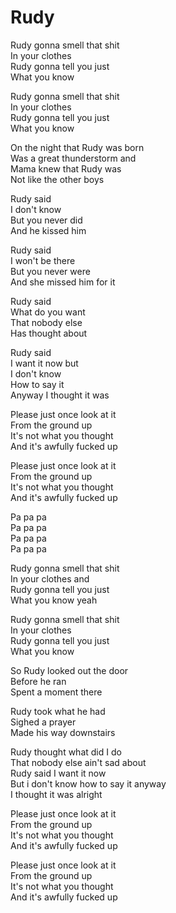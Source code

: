 # Rudy  

Rudy gonna smell that shit  
In your clothes  
Rudy gonna tell you just  
What you know  

Rudy gonna smell that shit  
In your clothes  
Rudy gonna tell you just  
What you know  

On the night that Rudy was born  
Was a great thunderstorm and  
Mama knew that Rudy was  
Not like the other boys  

Rudy said  
I don't know  
But you never did  
And he kissed him  

Rudy said  
I won't be there  
But you never were  
And she missed him for it  

Rudy said  
What do you want  
That nobody else  
Has thought about  

Rudy said  
I want it now but  
I don't know  
How to say it  
Anyway I thought it was  

Please just once look at it  
From the ground up  
It's not what you thought  
And it's awfully fucked up  

Please just once look at it  
From the ground up  
It's not what you thought  
And it's awfully fucked up  

Pa pa pa  
Pa pa pa  
Pa pa pa  
Pa pa pa  

Rudy gonna smell that shit  
In your clothes and  
Rudy gonna tell you just  
What you know yeah  

Rudy gonna smell that shit  
In your clothes  
Rudy gonna tell you just  
What you know  

So Rudy looked out the door  
Before he ran  
Spent a moment there  

Rudy took what he had  
Sighed a prayer  
Made his way downstairs  

Rudy thought what did I do  
That nobody else ain't sad about  
Rudy said I want it now  
But i don't know how to say it anyway  
I thought it was alright  

Please just once look at it  
From the ground up  
It's not what you thought  
And it's awfully fucked up  

Please just once look at it  
From the ground up  
It's not what you thought  
And it's awfully fucked up  
